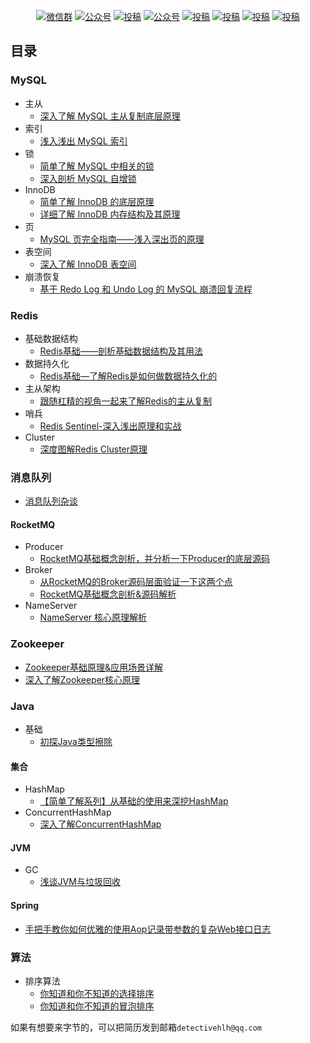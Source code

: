 <p align="center">
  <a href="https://mp.weixin.qq.com/s/4MToO5IEL7yWVVaWgrMzlg"><img src="https://img.shields.io/badge/weChat-微信群-blue.svg" alt="微信群"></a>
  <a href="https://mp.weixin.qq.com/s/MNrlJUHNHEx0hyoBIbmqgg"><img src="https://img.shields.io/badge/%E5%85%AC%E4%BC%97%E5%8F%B7-SH的全栈笔记-lightgrey.svg" alt="公众号"></a>
  <a href="https://www.zhihu.com/people/detectivehlh"><img src="https://img.shields.io/badge/zhihu-知乎-informational" alt="投稿"></a>
  <a href="https://juejin.cn/user/3509296845029384"><img src="https://img.shields.io/badge/juejin-掘金-blue.svg" alt="公众号"></a>
  <a href="https://blog.csdn.net/weixin_42667608"><img src="https://img.shields.io/badge/csdn-CSDN-red.svg" alt="投稿"></a>
  <a href="https://www.toutiao.com/c/user/token/MS4wLjABAAAAs5ezqjFAtzshP_qVxpG7qfaG-dSjUk2p6E_12bPmicE/"><img src="https://img.shields.io/badge/toutiao-今日头条-9cf" alt="投稿"></a>
  <a href="https://my.oschina.net/leonsh"><img src="https://img.shields.io/badge/oschina-开源中国-green" alt="投稿"></a>
  <a href="https://www.cnblogs.com/detectiveHLH/"><img src="https://img.shields.io/badge/cnblogs-博客园-important.svg" alt="投稿"></a>
</p>

## 目录

### MySQL

- 主从
  - [深入了解 MySQL 主从复制底层原理](https://mp.weixin.qq.com/s/xejfrjc1CO0r8uBT-_vpag)
- 索引
  - [浅入浅出 MySQL 索引](https://mp.weixin.qq.com/s/iVwJMlW3CsV5ng1573U_lA)
- 锁
  - [简单了解 MySQL 中相关的锁](https://mp.weixin.qq.com/s/rB0MHssNG_9ivZP2ka-EYw)
  - [深入剖析 MySQL 自增锁](https://mp.weixin.qq.com/s/Q6DPjzAIFQWIYHfq29sfeQ)
- InnoDB
  - [简单了解 InnoDB 的底层原理](https://mp.weixin.qq.com/s/-puz311svMVbBAdRioPrnQ)
  - [详细了解 InnoDB 内存结构及其原理](https://mp.weixin.qq.com/s/D-4m5RZwOjhJpLytiJ5FdA)
- 页
  - [MySQL 页完全指南——浅入深出页的原理](https://mp.weixin.qq.com/s/UgLcleeeAbXPQYp61JB0qQ)
- 表空间
  - [深入了解 InnoDB 表空间](https://mp.weixin.qq.com/s/KVH---8XrkX-6_liVux2Xg)
- 崩溃恢复
  - [基于 Redo Log 和 Undo Log 的 MySQL 崩溃回复流程](https://mp.weixin.qq.com/s/sDhgznRSA5wWduvG156mBw)



### Redis

- 基础数据结构
  - [Redis基础——剖析基础数据结构及其用法](https://mp.weixin.qq.com/s/Pje0emTqS4S_IbtbVY9S5w)
- 数据持久化
  - [Redis基础—了解Redis是如何做数据持久化的](https://mp.weixin.qq.com/s/m7WEAC6juUYnA5yyKgR4uA)
- 主从架构
  - [跟随杠精的视角一起来了解Redis的主从复制](https://mp.weixin.qq.com/s/VJTBmAB-A1aRT9DR6v5gow)
- 哨兵
  - [Redis Sentinel-深入浅出原理和实战](https://mp.weixin.qq.com/s/k-wGpBBnS53Ap86KNiBYvA)
- Cluster
  - [深度图解Redis Cluster原理](https://mp.weixin.qq.com/s/DKrvs7TlwyUeMJKCzbVzjg)



### 消息队列

- [消息队列杂谈](https://mp.weixin.qq.com/s/kNQWIcdBiWQU2drgaCQ_2g)

#### RocketMQ

- Producer
  - [RocketMQ基础概念剖析，并分析一下Producer的底层源码](https://mp.weixin.qq.com/s/tTlLsHpdAiRnlnzrnCusAw)
- Broker
  - [从RocketMQ的Broker源码层面验证一下这两个点](https://mp.weixin.qq.com/s/S2BXGEYbws2CXIfY5vbRug)
  - [RocketMQ基础概念剖析&源码解析](https://mp.weixin.qq.com/s/6pBlK_h0PEHfFXjXFgqMDQ)
- NameServer
  - [NameServer 核心原理解析](https://mp.weixin.qq.com/s/kNiNrn1wNNAj7BSEOI3bwQ)



### Zookeeper

- [Zookeeper基础原理&应用场景详解](https://mp.weixin.qq.com/s/jCmS6VvlFmjm2RWgqlpUqg)
- [深入了解Zookeeper核心原理](https://mp.weixin.qq.com/s/mP5i0ko9Me0ek485OnqNUw)



### Java

- 基础
  - [初探Java类型擦除](https://mp.weixin.qq.com/s/5CxLH2GAKvuodVHvWZmK3A)



#### 集合

- HashMap 
  - [【简单了解系列】从基础的使用来深挖HashMap](https://mp.weixin.qq.com/s/-ZE8eA-2CFYsgwRbwjEVnw)
- ConcurrentHashMap
  - [深入了解ConcurrentHashMap](https://mp.weixin.qq.com/s/3GgGqsMYuYmLV3ZvwFYuyg)



#### JVM

- GC
  - [浅谈JVM与垃圾回收](https://mp.weixin.qq.com/s/1JVETSgjTrV-JjB96Q_ePQ)



#### Spring

- [手把手教你如何优雅的使用Aop记录带参数的复杂Web接口日志](https://mp.weixin.qq.com/s/JamcyrQdocnb0d0D0tSXNg)



### 算法

- 排序算法
  - [你知道和你不知道的选择排序](https://mp.weixin.qq.com/s/hXWuLSobtRwsWviwffyDmw)
  - [你知道和你不知道的冒泡排序](https://mp.weixin.qq.com/s/RWORg0xuM76cYqgVDe1UOQ)





如果有想要来字节的，可以把简历发到邮箱`detectivehlh@qq.com` 


